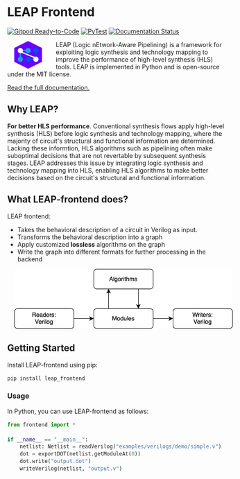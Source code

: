 # LEAP Frontend

[![Gitpod Ready-to-Code](https://img.shields.io/badge/Gitpod-Ready--to--Code-blue?logo=gitpod)](https://gitpod.io/#https://github.com/Nozidoali/leap-compiler.git)
[![PyTest](https://github.com/Nozidoali/leap-frontend/actions/workflows/ci.yml/badge.svg)](https://github.com/Nozidoali/leap-frontend/actions/workflows/ci.yml)
[![Documentation Status](https://readthedocs.org/projects/leap-frontend/badge/?version=latest)](https://leap-frontend.readthedocs.io/en/latest/?badge=latest)

<img src="./static/leap-logo2.svg" width="64" height="64" align="left" style="margin-right: 24pt;margin-left: 12pt" />
LEAP (Logic nEtwork-Aware Pipelining) is a framework for exploiting logic synthesis and technology mapping to improve the performance of high-level synthesis (HLS) tools. LEAP is implemented in Python and is open-source under the MIT license. 

[Read the full documentation.](https://leap-frontend.readthedocs.io/en/latest/?badge=latest)

## Why LEAP?
**For better HLS performance**. Conventional synthesis flows apply high-level synthesis (HLS) before logic synthesis and technology mapping, where the majority of circuit's structural and functional information are determined. Lacking these informtion, HLS algorithms such as pipelining often make suboptimal decisions that are not revertable by subsequent synthesis stages. LEAP addresses this issue by integrating logic synthesis and technology mapping into HLS, enabling HLS algorithms to make better decisions based on the circuit's structural and functional information.

## What LEAP-frontend does?

LEAP frontend:
- Takes the behavioral description of a circuit in Verilog as input.
- Transforms the behavioral description into a graph
- Apply customized **lossless** algorithms on the graph
- Write the graph into different formats for further processing in the backend

<img src="./static/leap-overview.svg" style="margin-right:12pt;margin-left: 12pt" />

## Getting Started
Install LEAP-frontend using pip:
```bash
pip install leap_frontend
```

### Usage
In Python, you can use LEAP-frontend as follows:
```python
from frontend import *

if __name__ == "__main__":
    netlist: Netlist = readVerilog("examples/verilogs/demo/simple.v")
    dot = exportDOT(netlist.getModuleAt(0))
    dot.write("output.dot")
    writeVerilog(netlist, "output.v")
```
